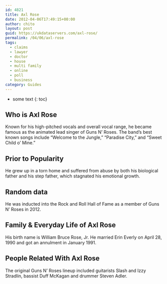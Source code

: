 ```yaml
---
id: 4821
title: Axl Rose
date: 2012-04-06T17:49:15+00:00
author: chito
layout: post
guid: https://ukdataservers.com/axl-rose/
permalink: /04/06/axl-rose
tags:
  - claims
  - lawyer
  - doctor
  - house
  - multi family
  - online
  - poll
  - business
category: Guides
---
```


* some text
{: toc}
          
          
## Who is  Axl Rose
                  
                  
                  
Known for his high-pitched vocals and overall vocal range, he became famous as the animated lead singer of Guns N&#8217; Roses. The band&#8217;s best known songs include &#8220;Welcome to the Jungle,&#8221; &#8220;Paradise City,&#8221; and &#8220;Sweet Child o&#8217; Mine.&#8221; 
                  
                
                
                
## Prior to Popularity 
                  
                  
                  
He grew up in a torn home and suffered from abuse by both his biological father and his step father, which stagnated his emotional growth. 
                  
                
                
                
## Random data 
                  
                  
                  
He was inducted into the Rock and Roll Hall of Fame as a member of Guns N&#8217; Roses in 2012. 
                  
                
                
                
## Family & Everyday Life of Axl Rose
                  
                  
                  
His birth name is William Bruce Rose, Jr. He married Erin Everly on April 28, 1990 and got an annulment in January 1991. 
                  
                
                
                
## People Related With  Axl Rose
                  
                  
                  
The original Guns N&#8217; Roses lineup included guitarists Slash and Izzy Stradlin, bassist Duff McKagan and drummer Steven Adler. 
                  
                
              
            
          
          
          
    
    
  
